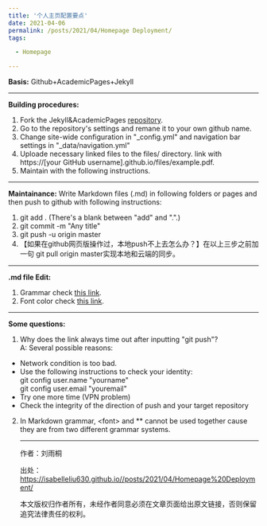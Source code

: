 ```yaml
---
title: '个人主页配置要点'
date: 2021-04-06
permalink: /posts/2021/04/Homepage Deployment/
tags:

  - Homepage

---
```

**Basis:** Github+AcademicPages+Jekyll 

-------

**Building procedures:**

1. Fork the Jekyll&AcademicPages [repository](https://github.com/academicpages/academicpages.github.io).
2. Go to the repository's settings and remane it to your own github name.
3. Change site-wide configuration in "_config.yml" and navigation bar settings in "_data/navigation.yml"
4. Uploade necessary linked files to the files/ directory. link with https://[your GitHub username].github.io/files/example.pdf.
5. Maintain with the following instructions. 

------

**Maintainance:** Write Markdown files (.md) in following folders or pages and then push to github with following instructions:  

1. git add . (There's a blank between "add" and ".".)  
2. git commit -m "Any title"  
3. git push -u origin master
4. 【如果在github网页版操作过，本地push不上去怎么办？】在以上三步之前加一句 git pull origin master实现本地和云端的同步。

-----------------

**.md file Edit:** 

1. Grammar check [this link](https://blog.csdn.net/qcx321/article/details/53780672).
2. Font color check [this link](https://blog.csdn.net/qq_43732429/article/details/108034518).

----------------------------

**Some questions:**

1. Why does the link always time out after inputting "git push"?  
    A: Several possible reasons:
- Network condition is too bad.  
- Use the following instructions to check your identity:  
git config user.name "yourname"  
git config user.email "youremail"  
- Try one more time (VPN problem)
- Check the integrity of the direction of push and your target repository
2. In Markdown grammar, \<font\> and \*\* cannot be used together cause they are from two different grammar systems.

   

   ----

   作者：刘雨桐

   出处：https://isabelleliu630.github.io//posts/2021/04/Homepage%20Deployment/

   本文版权归作者所有，未经作者同意必须在文章页面给出原文链接，否则保留追究法律责任的权利。


